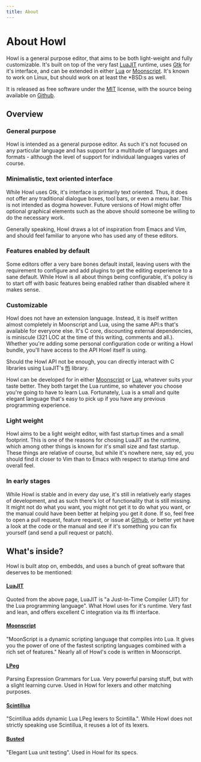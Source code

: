 ```yaml
---
title: About
---
```


# About Howl

Howl is a general purpose editor, that aims to be both light-weight
and fully customizable. It's built on top of the very fast
[LuaJIT](http://luajit.org) runtime, uses [Gtk](http://www.gtk.org) for it's
interface, and can be extended in either [Lua](http://www.lua.org) or
[Moonscript](http://www.moonscript.org). It's known to work on Linux, but should
work on at least the \*BSD:s as well.

It is released as free software under the
[MIT](http://opensource.org/licenses/MIT) license, with the source being
available on [Github](https://github.com/howl-editor/howl).

## Overview

### General purpose

Howl is intended as a general purpose editor. As such it's not focused on any
particular language and has support for a multitude of languages and formats -
although the level of support for individual languages varies of course.

### Minimalistic, text oriented interface

While Howl uses Gtk, it's interface is primarily text oriented. Thus, it does
not offer any traditional dialogue boxes, tool bars, or even a menu bar. This is
not intended as dogma however. Future versions of Howl might offer optional
graphical elements such as the above should someone be willing to do the
necessary work.

Generally speaking, Howl draws a lot of inspiration from Emacs and Vim, and
should feel familiar to anyone who has used any of these editors.

### Features enabled by default

Some editors offer a very bare bones default install, leaving users with the
requirement to configure and add plugins to get the editing experience to a sane
default. While Howl is all about things being configurable, it's policy is to
start off with basic features being enabled rather than disabled where it makes
sense.

### Customizable

Howl does not have an extension language. Instead, it is itself written almost
completely in Moonscript and Lua, using the same API:s that's available for
everyone else. It's C core, discounting external dependencies, is miniscule (321
LOC at the time of this writing, comments and all.). Whether you're adding some
personal configuration code or writing a Howl bundle, you'll have access to the
API Howl itself is using.

Should the Howl API not be enough, you can directly interact with C libraries using
LuaJIT's [ffi](http://luajit.org/ext_ffi.html) library.

Howl can be developed for in either [Moonscript](http://www.moonscript.org) or
[Lua](http://www.lua.org), whatever suits your taste better. They both target
the Lua runtime, so whatever you choose you're going to have to learn Lua.
Fortunately, Lua is a small and quite elegant language that's easy to pick up if
you have any previous programming experience.

### Light weight

Howl aims to be a light weight editor, with fast startup times and a small
footprint. This is one of the reasons for chosing LuaJIT as the runtime, which
among other things is known for it's small size and fast startup. These things
are relative of course, but while it's nowhere nere, say ed, you should find it
closer to Vim than to Emacs with respect to startup time and overall feel.

### In early stages

While Howl is stable and in every day use, it's still in relatively early stages
of development, and as such there's lot of functionality that is still missing.
It might not do what you want, you might not get it to do what you want, or the
manual could have been better at helping you get it done. If so, feel free to
open a pull request, feature request, or issue at
[Github](https://github.com/howl-editor/howl), or better yet have a look at the
code or the manual and see if it's something you can fix yourself (and send a
pull request or patch).

## What's inside?

Howl is built atop on, embedds, and uses a bunch of great software that deserves
to be mentioned:

#### [LuaJIT](http://luajit.org)

Quoted from the above page, LuaJIT is "a Just-In-Time Compiler (JIT) for the Lua
programming language". What Howl uses for it's runtime. Very fast and lean, and
offers excellent C integration via its ffi interface.

#### [Moonscript](http://www.moonscript.org)

"MoonScript is a dynamic scripting language that compiles into Lua. It gives you
the power of one of the fastest scripting languages combined with a rich set of
features." Nearly all of Howl's code is written in Moonscript.

#### [LPeg](http://www.inf.puc-rio.br/~roberto/lpeg/)

Parsing Expression Grammars for Lua. Very powerful parsing stuff, but with a slight
learning curve. Used in Howl for lexers and other matching purposes.

#### [Scintillua](http://foicica.com/scintillua/)

"Scintillua adds dynamic Lua LPeg lexers to Scintilla.". While Howl does not strictly
speaking use Scintillua, it reuses a lot of its lexers.

#### [Busted](http://olivinelabs.com/busted/)

"Elegant Lua unit testing". Used in Howl for its specs.

